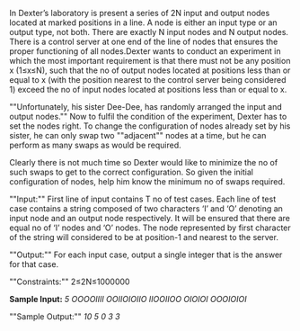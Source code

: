 In Dexter’s laboratory is present a series of 2N input and output nodes located at marked positions in a line. A node is either an input type or an output type, not both. There are exactly N input nodes and N output nodes. There is a control server at one end of the line of nodes that ensures the proper functioning of all nodes.Dexter wants to conduct an experiment in which the most important requirement is that there must not be any position x (1≤x≤N), such that the no of output nodes located at positions less than or equal to x (with the position nearest to the control server being considered 1) exceed the no of input nodes located at positions less than or equal to x.

""Unfortunately, his sister Dee-Dee, has randomly arranged the input and output nodes.""
Now to fulfil the condition of the experiment, Dexter has to set the nodes right. To change the configuration of nodes already set by his sister, he can only swap two ""adjacent"" nodes at a time, but he can perform as many swaps as would be required.

Clearly there is not much time so Dexter would like to minimize the no of such swaps to get to the correct configuration. So given the initial configuration of nodes, help him know the minimum no of swaps required.

""Input:""
First line of input contains T no of test cases.
Each line of test case contains a string composed of two characters ‘I’ and ‘O’ denoting an input node and an output node respectively. It will be ensured that there are equal no of ‘I’ nodes and ‘O’ nodes. The node represented by first character of the string will considered to be at position-1 and nearest to the server.

""Output:""
For each input case, output a single integer that is the answer for that case.

""Constraints:""
2≤2N≤1000000

**Sample Input:**
*5
OOOOIIII
OOIIOIOIIO
IIOOIIOO
OIOIOI
OOOIOIOI*

""Sample Output:""
*10
5
0
3
3*




